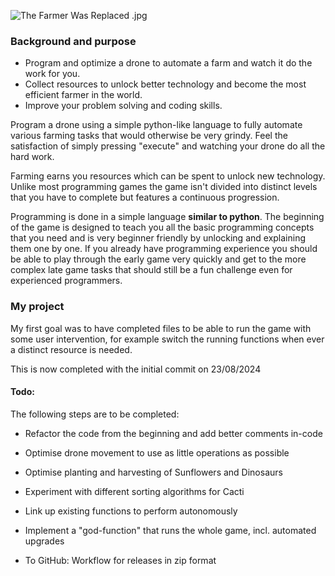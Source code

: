 ![The Farmer Was Replaced .jpg](https://shared.akamai.steamstatic.com/store_item_assets/steam/apps/2060160/capsule_616x353.jpg?t=1704041534)


### Background and purpose

* Program and optimize a drone to automate a farm and watch it do the work for you. 
* Collect resources to unlock better technology and become the most efficient farmer in the world. 
* Improve your problem solving and coding skills.

Program a drone using a simple python-like language to fully automate various farming tasks that would otherwise be very grindy. Feel the satisfaction of simply pressing "execute" and watching your drone do all the hard work.

Farming earns you resources which can be spent to unlock new technology. Unlike most programming games the game isn't divided into distinct levels that you have to complete but features a continuous progression.

Programming is done in a simple language **similar to python**. The beginning of the game is designed to teach you all the basic programming concepts that you need and is very beginner friendly by unlocking and explaining them one by one.
If you already have programming experience you should be able to play through the early game very quickly and get to the more complex late game tasks that should still be a fun challenge even for experienced programmers.



### My project

My first goal was to have completed files to be able to run the game with some user intervention, for example switch the running functions when ever a distinct resource is needed.

This is now completed with the initial commit on 23/08/2024

#### Todo:

The following steps are to be completed:

* Refactor the code from the beginning and add better comments in-code
* Optimise drone movement to use as little operations as possible
* Optimise planting and harvesting of Sunflowers and Dinosaurs
* Experiment with different sorting algorithms for Cacti
* Link up existing functions to perform autonomously
* Implement a "god-function" that runs the whole game, incl. automated upgrades

* To GitHub: Workflow for releases in zip format




